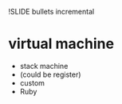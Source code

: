 !SLIDE bullets incremental

# virtual machine #

* stack machine
* (could be register)
* custom
* Ruby
